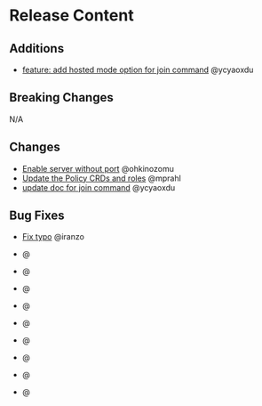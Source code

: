 [comment]: # ( Copyright Contributors to the Open Cluster Management project )
# Release Content
## Additions
- [feature: add hosted mode option for join command](https://github.com/open-cluster-management-io/clusteradm/pull/289) @ycyaoxdu

## Breaking Changes
N/A

## Changes
- [Enable server without port](https://github.com/open-cluster-management-io/clusteradm/pull/304) @ohkinozomu
- [Update the Policy CRDs and roles](https://github.com/open-cluster-management-io/clusteradm/pull/300) @mprahl
- [update doc for join command](https://github.com/open-cluster-management-io/clusteradm/pull/295) @ycyaoxdu

## Bug Fixes
- [Fix typo](https://github.com/open-cluster-management-io/clusteradm/pull/299) @iranzo



- []() @
- []() @
- []() @
- []() @
- []() @
- []() @
- []() @
- []() @
- []() @

